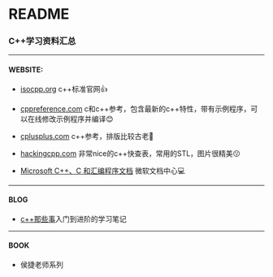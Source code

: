 # README

### C++学习资料汇总

------

#### WEBSITE:

- [isocpp.org](https://isocpp.org/) c++标准官网:+1:

- [cppreference.com](https://en.cppreference.com/) c和c++参考，包含最新的c++特性，带有示例程序，可以在线修改示例程序并编译:blush:
- [cplusplus.com](http://www.cplusplus.com/)  c++参考，排版比较古老:no_good:
- [hackingcpp.com](https://hackingcpp.com/index.html)   非常nice的c++快查表，常用的STL，图片很精美:kissing:
- [Microsoft C++、C 和汇编程序文档](https://docs.microsoft.com/zh-cn/cpp/?view=msvc-160)  微软文档中心:computer:

------

#### BLOG

- [c++那些事](https://light-city.club/sc/)入门到进阶的学习笔记

------

#### BOOK

- 侯捷老师系列